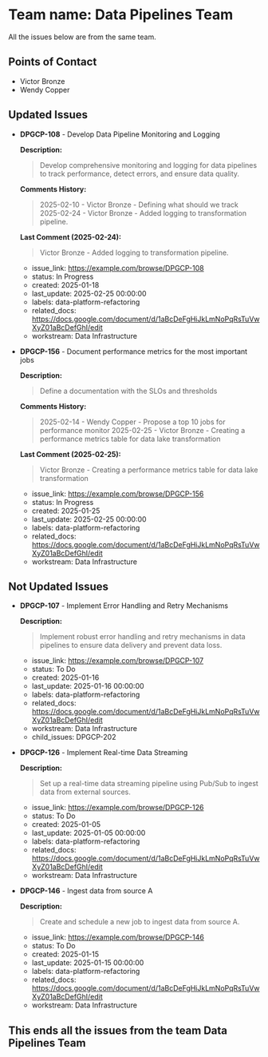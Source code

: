 # Team name: Data Pipelines Team

All the issues below are from the same team.

## Points of Contact
- Victor Bronze
- Wendy Copper

## Updated Issues

- **DPGCP-108** - Develop Data Pipeline Monitoring and Logging

  **Description:**
  > Develop comprehensive monitoring and logging for data pipelines to track performance, detect errors, and ensure data quality.

  **Comments History:**
  > 2025-02-10 - Victor Bronze - Defining what should we track
  > 2025-02-24 - Victor Bronze - Added logging to transformation pipeline.

  **Last Comment (2025-02-24):**
  > Victor Bronze - Added logging to transformation pipeline.

  - issue_link: https://example.com/browse/DPGCP-108
  - status: In Progress
  - created: 2025-01-18
  - last_update: 2025-02-25 00:00:00
  - labels: data-platform-refactoring
  - related_docs: https://docs.google.com/document/d/1aBcDeFgHiJkLmNoPqRsTuVwXyZ01aBcDefGhI/edit
  - workstream: Data Infrastructure

- **DPGCP-156** - Document performance metrics for the most important jobs

  **Description:**
  > Define a documentation with the SLOs and thresholds

  **Comments History:**
  > 2025-02-14 - Wendy Copper - Propose a top 10 jobs for performance monitor
  > 2025-02-25 - Victor Bronze - Creating a performance metrics table for data lake transformation

  **Last Comment (2025-02-25):**
  > Victor Bronze - Creating a performance metrics table for data lake transformation

  - issue_link: https://example.com/browse/DPGCP-156
  - status: In Progress
  - created: 2025-01-25
  - last_update: 2025-02-25 00:00:00
  - labels: data-platform-refactoring
  - related_docs: https://docs.google.com/document/d/1aBcDeFgHiJkLmNoPqRsTuVwXyZ01aBcDefGhI/edit
  - workstream: Data Infrastructure

## Not Updated Issues

- **DPGCP-107** - Implement Error Handling and Retry Mechanisms

  **Description:**
  > Implement robust error handling and retry mechanisms in data pipelines to ensure data delivery and prevent data loss.

  - issue_link: https://example.com/browse/DPGCP-107
  - status: To Do
  - created: 2025-01-16
  - last_update: 2025-01-16 00:00:00
  - labels: data-platform-refactoring
  - related_docs: https://docs.google.com/document/d/1aBcDeFgHiJkLmNoPqRsTuVwXyZ01aBcDefGhI/edit
  - workstream: Data Infrastructure
  - child_issues: DPGCP-202

- **DPGCP-126** - Implement Real-time Data Streaming

  **Description:**
  > Set up a real-time data streaming pipeline using Pub/Sub to ingest data from external sources.

  - issue_link: https://example.com/browse/DPGCP-126
  - status: To Do
  - created: 2025-01-05
  - last_update: 2025-01-05 00:00:00
  - labels: data-platform-refactoring
  - related_docs: https://docs.google.com/document/d/1aBcDeFgHiJkLmNoPqRsTuVwXyZ01aBcDefGhI/edit
  - workstream: Data Infrastructure

- **DPGCP-146** - Ingest data from source A

  **Description:**
  > Create and schedule a new job to ingest data from source A.

  - issue_link: https://example.com/browse/DPGCP-146
  - status: To Do
  - created: 2025-01-15
  - last_update: 2025-01-15 00:00:00
  - labels: data-platform-refactoring
  - related_docs: https://docs.google.com/document/d/1aBcDeFgHiJkLmNoPqRsTuVwXyZ01aBcDefGhI/edit
  - workstream: Data Infrastructure

## This ends all the issues from the team Data Pipelines Team

